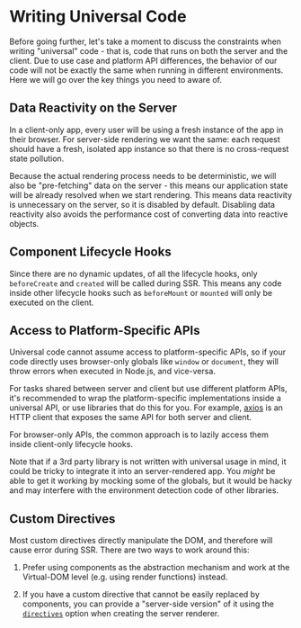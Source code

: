 # Writing Universal Code

Before going further, let's take a moment to discuss the constraints when writing "universal" code - that is, code that runs on both the server and the client. Due to use case and platform API differences, the behavior of our code will not be exactly the same when running in different environments. Here we will go over the key things you need to aware of.

## Data Reactivity on the Server

In a client-only app, every user will be using a fresh instance of the app in their browser. For server-side rendering we want the same: each request should have a fresh, isolated app instance so that there is no cross-request state pollution.

Because the actual rendering process needs to be deterministic, we will also be "pre-fetching" data on the server - this means our application state will be already resolved when we start rendering. This means data reactivity is unnecessary on the server, so it is disabled by default. Disabling data reactivity also avoids the performance cost of converting data into reactive objects.

## Component Lifecycle Hooks

Since there are no dynamic updates, of all the lifecycle hooks, only `beforeCreate` and `created` will be called during SSR. This means any code inside other lifecycle hooks such as `beforeMount` or `mounted` will only be executed on the client.

## Access to Platform-Specific APIs

Universal code cannot assume access to platform-specific APIs, so if your code directly uses browser-only globals like `window` or `document`, they will throw errors when executed in Node.js, and vice-versa.

For tasks shared between server and client but use different platform APIs, it's recommended to wrap the platform-specific implementations inside a universal API, or use libraries that do this for you. For example, [axios](https://github.com/mzabriskie/axios) is an HTTP client that exposes the same API for both server and client.

For browser-only APIs, the common approach is to lazily access them inside client-only lifecycle hooks.

Note that if a 3rd party library is not written with universal usage in mind, it could be tricky to integrate it into an server-rendered app. You *might* be able to get it working by mocking some of the globals, but it would be hacky and may interfere with the environment detection code of other libraries.

## Custom Directives

Most custom directives directly manipulate the DOM, and therefore will cause error during SSR. There are two ways to work around this:

1. Prefer using components as the abstraction mechanism and work at the Virtual-DOM level (e.g. using render functions) instead.

2. If you have a custom directive that cannot be easily replaced by components, you can provide a "server-side version" of it using the [`directives`](./api.md#directives) option when creating the server renderer.
